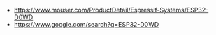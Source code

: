 - https://www.mouser.com/ProductDetail/Espressif-Systems/ESP32-D0WD
- https://www.google.com/search?q=ESP32-D0WD
